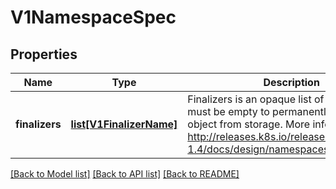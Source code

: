 # V1NamespaceSpec

## Properties
Name | Type | Description | Notes
------------ | ------------- | ------------- | -------------
**finalizers** | [**list[V1FinalizerName]**](V1FinalizerName.md) | Finalizers is an opaque list of values that must be empty to permanently remove object from storage. More info: http://releases.k8s.io/release-1.4/docs/design/namespaces.md#finalizers | [optional] 

[[Back to Model list]](../README.md#documentation-for-models) [[Back to API list]](../README.md#documentation-for-api-endpoints) [[Back to README]](../README.md)


